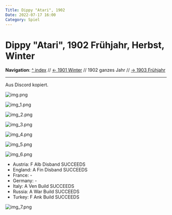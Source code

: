 ```yaml
---
Title: Dippy "Atari", 1902
Date: 2022-07-17 16:00
Category: Spiel
---
```


# Dippy "Atari", 1902 Frühjahr, Herbst, Winter

**Navigation**: [^ index](index.md) // [<- 1901 Winter](dippy-a1901w.md) // 1902 ganzes Jahr //  [-> 1903 Frühjahr](dippy-a1901f.md) 

---

Aus Discord kopiert.

![img.png](images/a1902/img.png)

![img_1.png](images/a1902/img_1.png)

![img_2.png](images/a1902/img_2.png)



![img_3.png](images/a1902/img_3.png)

![img_4.png](images/a1902/img_4.png)

![img_5.png](images/a1902/img_5.png)


![img_6.png](images/a1902/img_6.png)



* Austria: F Alb Disband SUCCEEDS
* England: A Fin Disband SUCCEEDS
* France: -
* Germany: -
* Italy: A Ven Build  SUCCEEDS
* Russia: A War Build  SUCCEEDS
* Turkey: F Ank Build  SUCCEEDS


![img_7.png](images/a1902/img_7.png)


